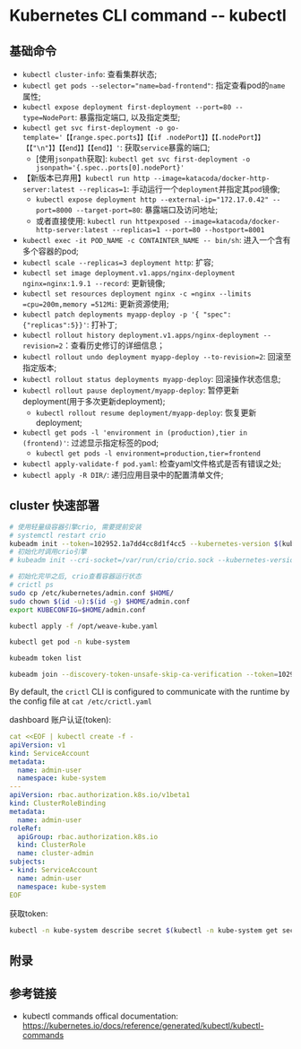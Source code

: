 # Kubernetes CLI command -- kubectl

## 基础命令

- `kubectl cluster-info`: 查看集群状态;
- `kubectl get pods --selector="name=bad-frontend"`: 指定查看pod的`name`属性;
- `kubectl expose deployment first-deployment --port=80 --type=NodePort`: 暴露指定端口, 以及指定类型;
- `kubectl get svc first-deployment -o go-template='【【range.spec.ports】】【【if .nodePort】】【【.nodePort】】【【"\n"】】【【end】】【【end】】'`: 获取` service `暴露的端口;
  - [使用`jsonpath`获取]: `kubectl get svc first-deployment -o jsonpath='{.spec..ports[0].nodePort}'`
- 【新版本已弃用】`kubectl run http --image=katacoda/docker-http-server:latest --replicas=1`: 手动运行一个`deployment`并指定其`pod`镜像;
  - `kubectl expose deployment http --external-ip="172.17.0.42" --port=8000 --target-port=80`: 暴露端口及访问地址;
  - 或者直接使用: `kubectl run httpexposed --image=katacoda/docker-http-server:latest --replicas=1 --port=80 --hostport=8001`
- `kubectl exec -it POD_NAME -c CONTAINTER_NAME -- bin/sh`: 进入一个含有多个容器的pod;
- `kubectl scale --replicas=3 deployment http`: 扩容;
- `kubectl set image deployment.v1.apps/nginx-deployment nginx=nginx:1.9.1 --record`: 更新镜像;
- `kubectl set resources deployment nginx -c =nginx --limits =cpu=200m,memory =512Mi`: 更新资源使用;
- `kubectl patch deployments myapp-deploy -p '{ "spec": {"replicas":5}}'`: 打补丁;
- `kubectl rollout history deployment.v1.apps/nginx-deployment --revision=2`：查看历史修订的详细信息；
- `kubectl rollout undo deployment myapp-deploy --to-revision=2`: 回滚至指定版本;
- `kubectl rollout status deployments myapp-deploy`: 回滚操作状态信息;
- `kubectl rollout pause deployment/myapp-deploy`: 暂停更新deployment(用于多次更新deployment);
  - `kubectl rollout resume deployment/myapp-deploy`: 恢复更新deployment;
- `kubectl get pods -l 'environment in (production),tier in (frontend)'`: 过滤显示指定标签的pod;
  - `kubectl get pods -l environment=production,tier=frontend`
- `kubectl apply-validate-f pod.yaml`: 检查yaml文件格式是否有错误之处;
- `kubectl apply -R DIR/`: 递归应用目录中的配置清单文件;





## cluster 快速部署

```bash
# 使用轻量级容器引擎crio, 需要提前安装
# systemctl restart crio
kubeadm init --token=102952.1a7dd4cc8d1f4cc5 --kubernetes-version $(kubeadm version -o short)
# 初始化时调用crio引擎
# kubeadm init --cri-socket=/var/run/crio/crio.sock --kubernetes-version $(kubeadm version -o short)

# 初始化完毕之后, crio查看容器运行状态
# crictl ps
sudo cp /etc/kubernetes/admin.conf $HOME/
sudo chown $(id -u):$(id -g) $HOME/admin.conf
export KUBECONFIG=$HOME/admin.conf

kubectl apply -f /opt/weave-kube.yaml

kubectl get pod -n kube-system

kubeadm token list

kubeadm join --discovery-token-unsafe-skip-ca-verification --token=102952.1a7dd4cc8d1f4cc5 172.17.0.66:6443
```

By default, the `crictl` CLI is configured to communicate with the runtime by the config file at `cat /etc/crictl.yaml`

dashboard 账户认证(token):

```yaml
cat <<EOF | kubectl create -f - 
apiVersion: v1
kind: ServiceAccount
metadata:
  name: admin-user
  namespace: kube-system
---
apiVersion: rbac.authorization.k8s.io/v1beta1
kind: ClusterRoleBinding
metadata:
  name: admin-user
roleRef:
  apiGroup: rbac.authorization.k8s.io
  kind: ClusterRole
  name: cluster-admin
subjects:
- kind: ServiceAccount
  name: admin-user
  namespace: kube-system
EOF
```

获取token:

```bash
kubectl -n kube-system describe secret $(kubectl -n kube-system get secret | grep admin-user | awk '{print $1}')
```

## 附录



## 参考链接

- kubectl commands offical documentation: https://kubernetes.io/docs/reference/generated/kubectl/kubectl-commands